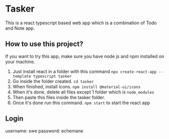 # Tasker
This is a react typescript based web app which is a combination of Todo and Note app.

## How to use this project?

If you want to try this app, make sure you have node js and npm installed on your machine.

1. Just install react in a folder with this command `npx create-react-app --template typescript tasker`
2. Go inside the folder created. `cd tasker`
3. When finished, install icons. `npm install @material-ui/icons`
4. When it's done, delete all files except 1 folder which is `node_modules`
5. Then paste this files inside the tasker folder.
6. Once it's done run this command. `npm start` to start the react app

## Login 
username: swe
password: echemane
